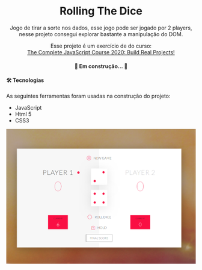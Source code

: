 <h1 align="center">
    Rolling The Dice
</h1>

<p align="center">Jogo de tirar a sorte nos dados, esse jogo pode ser jogado por 2 players, nesse projeto consegui explorar bastante a manipulação do DOM.</p>
<p align="center">Esse projeto é um exercício de do curso:
<br/>
<a href="https://www.udemy.com/course/the-complete-javascript-course/" target="_blank">The Complete JavaScript Course 2020: Build Real Projects!</a>
 </p>

 <h4 align="center"> 
	🚧  Em construção...  🚧
</h4>

 <h4> 
	🛠 Tecnologias
</h4>
As seguintes ferramentas foram usadas na construção do projeto:

- JavaScript
- Html 5
- CSS3

![](https://github.com/eduardonk9999/Rolling-The-Dice/blob/master/capa.png "Logo Title Text 1")

